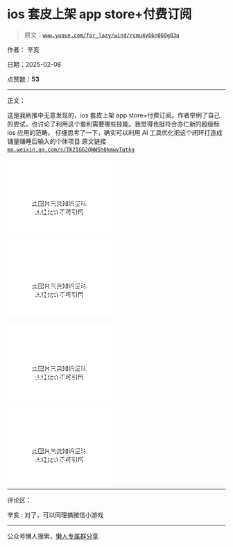 # ios 套皮上架 app store+付费订阅

> 原文：[`www.yuque.com/for_lazy/wind/rcmu4y66n060g83q`](https://www.yuque.com/for_lazy/wind/rcmu4y66n060g83q)

作者： 辛亥

日期：2025-02-08

点赞数：**53**

* * *

正文：

这是我刷推中无意发现的，ios 套皮上架 app
store+付费订阅。作者举例了自己的尝试，也讨论了利用这个套利需要哪些技能。我觉得也挺符合亦仁新的超级标 ios 应用的范畴。
仔细思考了一下，确实可以利用 AI 工具优化把这个闭环打造成铺量赚睡后输入的个体项目
原文链接[`mp.weixin.qq.com/s/TK2IG62QWW5h0kmwvTqtkg`](https://mp.weixin.qq.com/s/TK2IG62QWW5h0kmwvTqtkg)

![](img/ac7829206b9ceea9ea13e5643ad0ed8f.png "None")

![](img/97bd4f7b5d0404b106036444e14fa180.png "None")

![](img/913b771bb939ce1f8adbc0ce33557589.png "None")

![](img/523bd40aa688cd7ccd364a7094daece3.png "None")

* * *

评论区：

辛亥 : 对了，可以同理搞微信小游戏

* * *

公众号懒人搜索，[懒人专属群分享](https://lazybook.fun/#/blog/group)